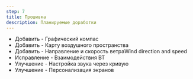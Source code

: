```yaml
---
step: 7
title: Прошивка
description: Планируемые доработки
---
```


 - Добавить - Графический компас
 - Добавить - Карту воздушного пространства
 - Добавить - Направление и скорость ветраWind direction and speed
 - Исправление - Взаимодействия BT
 - Улучшение - Настройка звука через кривую
 - Улучшение - Персонализация экранов
 

 
